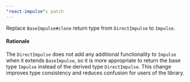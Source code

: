 ```yaml
---
"react-impulse": patch
---
```


Replace `BaseImpulse#clone` return type from `DirectImpulse` to `Impulse`.

#### Rationale

The `DirectImpulse` does not add any additional functionality to `Impulse` when it extends `BaseImpulse`, so it is more appropriate to return the base type `Impulse` instead of the derived type `DirectImpulse`. This change improves type consistency and reduces confusion for users of the library.

